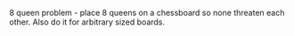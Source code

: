 8 queen problem - place 8 queens on a chessboard so none threaten each other. Also do it for arbitrary sized boards.
